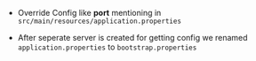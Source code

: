 * Override Config like **port** mentioning in ```
src/main/resources/application.properties ```

* After seperate server is created for getting config we renamed ```application.properties``` to ```bootstrap.properties```
